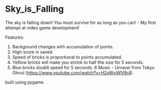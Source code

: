 # Sky_is_Falling
The sky is falling down! You must survive for as long as you can! - My first attempt at video game development!

Features:
1. Background changes with accumulation of points.
2. High score is saved.
3. Speed of bricks is proportional to points accumulated.
4. Yelllow bricks will make you shrink to half the size for 5 seconds.
5. Blue bricks doublt speed for 5 seconds.
6 Music - Unravel from Tokyo Ghoul (https://www.youtube.com/watch?v=H2oWviWV9r4).

built using pygame.
